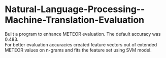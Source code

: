 # Natural-Language-Processing--Machine-Translation-Evaluation
Built a program to enhance METEOR evaluation. The default accuracy was 0.483.  
For better evaluation accuracies created feature vectors out of extended METEOR values on n-grams and fits the feature set using SVM model.
